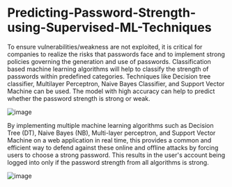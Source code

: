 # Predicting-Password-Strength-using-Supervised-ML-Techniques
To ensure vulnerabilities/weakness are not exploited, it is critical for companies to realize the risks that passwords face and to implement strong policies governing the generation and use of 
passwords. Classification based machine learning algorithms will help to classify the strength of passwords within predefined categories. 
Techniques like Decision tree classifier, Multilayer Perceptron, Naive Bayes Classifier, and Support Vector Machine can be used. The model with high accuracy 
can help to predict whether the password strength is strong or weak.

![image](https://user-images.githubusercontent.com/57309766/234224624-fb4af34a-2e7a-49e7-920c-35ec0b3e56f7.png)

By implementing multiple machine learning algorithms such as Decision Tree (DT), Naive Bayes (NB), Multi-layer perceptron, and Support Vector Machine on a web 
application in real time, this provides a common and efficient way to defend against these online and offline attacks by forcing users to choose a strong 
password. This results in the user's account being logged into only if the password strength from all algorithms is strong.

![image](https://user-images.githubusercontent.com/57309766/234225438-b8e4ba45-1cfc-4d4a-92cd-2dfa47e1fc67.png)
